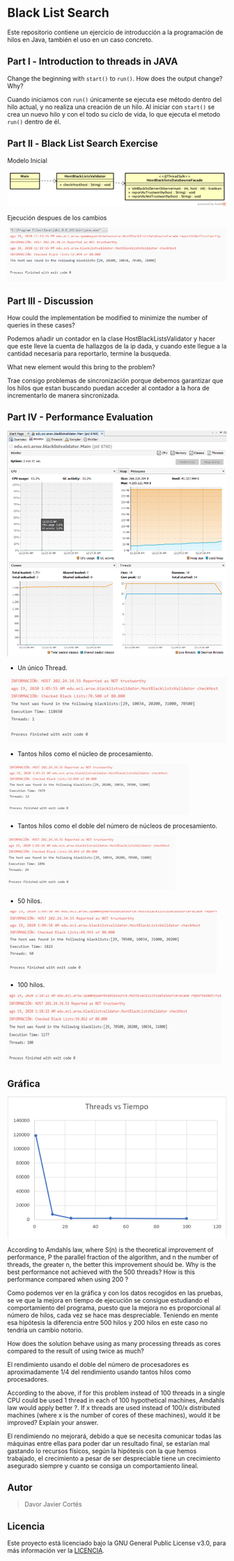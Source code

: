 # Black List Search 

Este repositorio contiene un ejercicio de introducción a la programación de hilos en Java, también el uso en un caso concreto.

## Part l - Introduction to threads in JAVA
Change the beginning with `start()` to `run()`. How does the output change? Why?

Cuando iniciamos con `run()` únicamente se ejecuta ese método dentro del hilo actual, y no realiza una creación de un hilo. Al iniciar con `start()` se crea un nuevo hilo y con el todo su ciclo de vida, lo que ejecuta el metodo `run()` dentro de él.  

## Part ll - Black List Search Exercise

Modelo Inicial

![](img/Model.png)


Ejecución despues de los cambios

![](img/blistrun.PNG)


## Part lll - Discussion
How could the implementation be modified to minimize the number of queries in these cases? 

Podemos añadir un contador en la clase HostBlackListsValidator y hacer que este lleve la cuenta de hallazgos de la ip dada, y cuando este llegue a la cantidad necesaria para reportarlo, termine la busqueda.


What new element would this bring to the problem?

Trae consigo problemas de sincronización porque debemos garantizar que los hilos que estan buscando puedan acceder al contador a la hora de incrementarlo de manera sincronizada.

## Part lV - Performance Evaluation


![](img/unHiloVisual.png)

+ Un único Thread.

![](img/1hilo.PNG)


+ Tantos hilos como el núcleo de procesamiento.

![](img/12hilos.PNG)


+ Tantos hilos como el doble del número de núcleos de procesamiento.

![](img/24hilos.PNG)


+ 50 hilos.

![](img/50hilos.PNG)


+ 100 hilos.

![](img/100hilos.PNG)


## Gráfica

![](img/tvst.PNG)

According to Amdahls law, where S(n) is the theoretical improvement of performance, P the parallel fraction of the algorithm, and n the number of threads, the greater n, the better this improvement should be. Why is the best performance not achieved with the 500 threads? How is this performance compared when using 200 ?

Como podemos ver en la gráfica y con los datos recogidos en las pruebas, se ve que la mejora en tiempo de ejecución se consigue estudiando el comportamiento del programa, puesto que la mejora no es proporcional al número de hilos, cada vez se hace mas despreciable. Teniendo en mente esa hipótesis la diferencia entre 500 hilos y 200 hilos en este caso no tendría un cambio notorio.

How does the solution behave using as many processing threads as cores compared to the result of using twice as much?

El rendimiento usando el doble del número de procesadores es aproximadamente 1/4 del rendimiento usando tantos hilos como procesadores.

According to the above, if for this problem instead of 100 threads in a single CPU could be used 1 thread in each of 100 hypothetical machines, Amdahls law would apply better ?. If x threads are used instead of 100/x distributed machines (where x is the number of cores of these machines), would it be improved? Explain your answer.

El rendimiendo no mejorará, debido a que se necesita comunicar todas las máquinas entre ellas para poder dar un resultado final, se estarían mal gastando lo recursos físicos, según la hipótesis con la que hemos trabajado, el crecimiento a pesar de ser despreciable tiene un crecimiento asegurado siempre y cuanto se consiga un comportamiento lineal.


## Autor
> Davor Javier Cortés

## Licencia
Este proyecto está licenciado bajo la GNU General Public License v3.0, para más información ver la [LICENCIA](LICENSE.txt).
